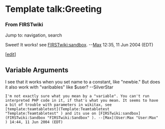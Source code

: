# Template talk:Greeting

### From FIRSTwiki

Jump to: navigation, search

Sweet! It works! see [FIRSTwiki:sandbox](FIRSTwiki:Sandbox
"FIRSTwiki:Sandbox" ). --[Max](User:Max "User:Max" ) 12:35, 11 Jun
2004 (EDT)

[[edit](/index.php?title=Template_talk:Greeting&action=edit&section=1 "Edit
section: Variable Arguments" )]

##  Variable Arguments

I see that it works when you set name to a constant, like "newbie." But does
it also work with "varibables" like $user? --SilverStar

    I'm not exactly sure what you mean by a "variable". You can't run interpreted PHP code in it, if that's what you mean. It seems to have a bit of trouble with parameters in wikitax, see [template:teamtabletest](Template:Teamtabletest "Template:Teamtabletest" ) and its use on [FIRSTwiki:sandbox](FIRSTwiki:Sandbox "FIRSTwiki:Sandbox" ). --[Max](User:Max "User:Max" ) 14:44, 11 Jun 2004 (EDT) 

